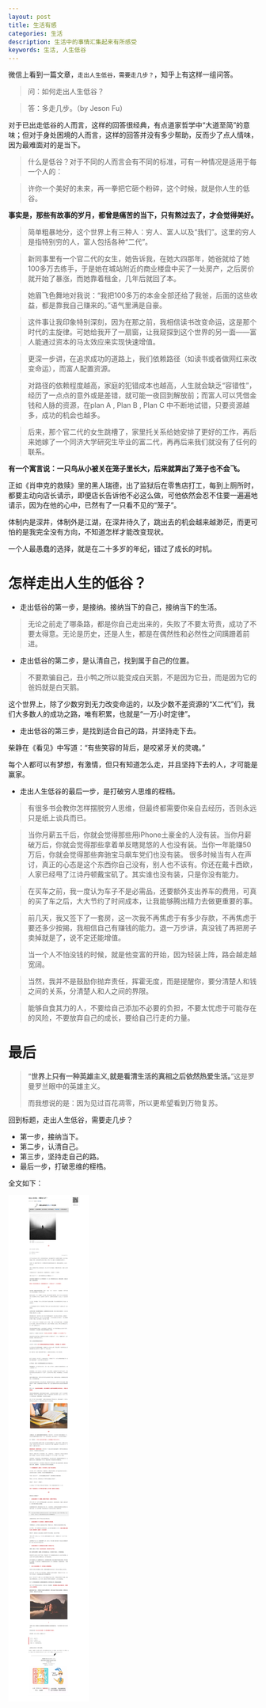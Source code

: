 ```yaml
---
layout: post
title: 生活有感
categories: 生活
description: 生活中的事情汇集起来有所感受
keywords: 生活, 人生低谷
---
```


微信上看到一篇文章，`走出人生低谷，需要走几步？`，知乎上有这样一组问答。

> 问：如何走出人生低谷？

> 答：多走几步。（by Jeson Fu）


对于已出走低谷的人而言，这样的回答很经典，有点道家哲学中“大道至简”的意味；但对于身处困境的人而言，这样的回答并没有多少帮助，反而少了点人情味，因为最难面对的是当下。

> 什么是低谷？对于不同的人而言会有不同的标准，可有一种情况是适用于每一个人的：

> 许你一个美好的未来，再一拳把它砸个粉碎，这个时候，就是你人生的低谷。

**事实是，那些有故事的岁月，都曾是痛苦的当下，只有熬过去了，才会觉得美好。**


> 简单粗暴地分，这个世界上有三种人：穷人、富人以及“我们”。这里的穷人是指特别穷的人，富人包括各种“二代”。

> 新同事里有一个官二代的女生，她告诉我，在她大四那年，她爸就给了她100多万去练手，于是她在城站附近的商业楼盘中买了一处房产，之后房价就开始了暴涨，而她靠着租金，几年后就回了本。

> 她眉飞色舞地对我说：“我把100多万的本金全部还给了我爸，后面的这些收益，都是靠我自己赚来的。”语气里满是自豪。

> 这件事让我印象特别深刻，因为在那之前，我相信读书改变命运，这是那个时代的主旋律。可她给我开了一扇窗，让我窥探到这个世界的另一面——富人能通过资本的马太效应来实现快速增值。

> 更深一步讲，在追求成功的道路上，我们依赖路径（如读书或者做网红来改变命运），而富人配置资源。

> 对路径的依赖程度越高，家庭的犯错成本也越高，人生就会缺乏“容错性”，经历了一点点的意外或是差错，就可能一夜回到解放前；而富人可以凭借金钱和人脉的资源，在plan A , Plan B , Plan C 中不断地试错，只要资源越多，成功的机会也越多。

> 后来，那个官二代的女生跳槽了，家里托关系给她安排了更好的工作，再后来她嫁了一个同济大学研究生毕业的富二代，再再后来我们就没有了任何的联系。


**有一个寓言说：一只鸟从小被关在笼子里长大，后来就算出了笼子也不会飞。**

正如《肖申克的救赎》里的黑人瑞德，出了监狱后在零售店打工，每到上厕所时，都要主动向店长请示，即便店长告诉他不必这么做，可他依然会忍不住要一遍遍地请示，因为在他的心中，已然有了一只看不见的“笼子”。

体制内是深井，体制外是江湖，在深井待久了，跳出去的机会越来越渺茫，而更可怕的是我完全没有方向，不知道怎样才能改变现状。

一个人最愚蠢的选择，就是在二十多岁的年纪，错过了成长的时机。


# 怎样走出人生的低谷？


- 走出低谷的第一步，是接纳。接纳当下的自己，接纳当下的生活。

> 无论之前走了哪条路，都是你自己走出来的，失败了不要太苛责，成功了不要太得意。无论是历史，还是人生，都是在偶然性和必然性之间蹒跚着前进。


- 走出低谷的第二步，是认清自己，找到属于自己的位置。

> 不要欺骗自己，丑小鸭之所以能变成白天鹅，不是因为它丑，而是因为它的爸妈就是白天鹅。

这个世界上，除了少数穷到无力改变命运的，以及少数不差资源的“X二代”们，我们大多数人的成功之路，唯有积累，也就是“一万小时定律”。


- 走出低谷的第三步，是找到适合自己的路，并坚持走下去。

柴静在《看见》中写道：“有些笑容的背后，是咬紧牙关的灵魂。”

每个人都可以有梦想，有激情，但只有知道怎么走，并且坚持下去的人，才可能是赢家。

- 走出人生低谷的最后一步，是打破穷人思维的桎梏。


> 有很多书会教你怎样摆脱穷人思维，但最终都需要你亲自去经历，否则永远只是纸上谈兵而已。

> 当你月薪五千后，你就会觉得那些用iPhone土豪金的人没有装。当你月薪破万后，你就会觉得那些拿着单反瞎晃悠的人也没有装。当你一年能赚50万后，你就会觉得那些奔驰宝马飙车党们也没有装。 很多时候当有人在声讨，真正的心态是这个东西你自己没有，别人也不该有。你还在戴卡西欧，人家已经甩了江诗丹顿戴宝矶了。其实谁也没有装，只是你没有能力。

> 在买车之前，我一度认为车子不是必需品，还要额外支出养车的费用，可真的买了车之后，大大节约了时间成本，让我能够腾出精力去做更重要的事。

> 前几天，我又签下了一套房，这一次我不再焦虑于有多少存款，不再焦虑于要还多少按揭，我相信自己有赚钱的能力。退一万步讲，真没钱了再把房子卖掉就是了，说不定还能增值。
> 
> 当一个人不怕没钱的时候，就是他变富的开始，因为轻装上阵，路会越走越宽阔。

> 当然，我并不是鼓励你抛弃责任，挥霍无度，而是提醒你，要分清楚人和钱之间的关系，分清楚人和人之间的界限。

> 能够自食其力的人，不要给自己添加不必要的负担，不要太忧虑于可能存在的风险，不要放弃自己的成长，要给自己行走的力量。

# 最后

> “**世界上只有一种英雄主义,就是看清生活的真相之后依然热爱生活。**”这是罗曼罗兰眼中的英雄主义。
> 
> 而我想说的是：因为见过百花凋零，所以更希望看到万物复苏。

回到标题，走出人生低谷，需要走几步？

- 第一步，接纳当下。
- 第二步，认清自己。
- 第三步，坚持走自己的路。
- 最后一步，打破思维的桎梏。

全文如下：

![image](https://github.com/stdupanda/stdupanda.github.io/raw/master/images/posts/walk-out-from-trough.png)